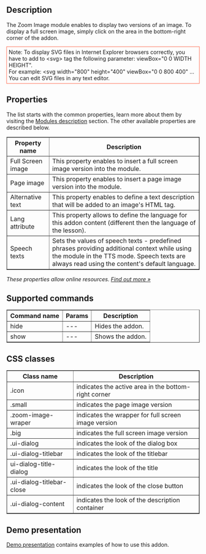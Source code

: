 ## Description
The Zoom Image module enables to display two versions of an image. To display a full screen image, simply click on the area in the bottom-right corner of the addon.

<div style="border:1px solid Tomato; padding:5px; margin-bottom:21px;">
Note: To display SVG files in Internet Explorer browsers correctly, you have to add to &ltsvg&gt tag the following parameter: viewBox="0 0 WIDTH HEIGHT". 
<br>For example: &ltsvg width="800" height="400" viewBox="0 0 800 400" ...
<br>You can edit SVG files in any text editor.
</div>

## Properties

The list starts with the common properties, learn more about them by visiting the [Modules description](https://www.mauthor.com/doc/en/page/Modules-description) section. The other available properties are described below.

<table border='1'>
<tbody>
    <tr>
        <th>Property name</th>
        <th>Description</th> 
    </tr>
    <tr>
        <td>Full Screen image</td>
        <td>This property enables to insert a full screen image version into the module.</td> 
    </tr>
    <tr>
        <td>Page image</td>
        <td>This property enables to insert a page image version into the module.</td> 
    </tr>
    <tr>
        <td>Alternative text</td>
        <td>This property enables to define a text description that will be added to an image's HTML tag.</td>
    </tr>
    <tr>
        <td>Lang attribute</td>
        <td>This property allows to define the language for this addon content (different then the language of the lesson).</td> 
    </tr>
    <tr>
        <td>Speech texts</td>
        <td>Sets the values of speech texts - predefined phrases providing additional context while using the module in the TTS mode. Speech texts are always read using the content's default language.</td>
    </tr>
</tbody>
</table>

<p><em>These properties allow online resources. <a href="/doc/page/Online-resources">Find out more »</a></em></p>

## Supported commands

<table border='1'>
<tbody>
    <tr>
        <th>Command name</th>
        <th>Params</th> 
        <th>Description</th> 
    </tr>
    <tr>
        <td>hide</td>
        <td>---</td>
        <td>Hides the addon.</td>
    </tr>
    <tr>
        <td>show</td>
        <td>---</td>
        <td>Shows the addon.</td>
    </tr>
</tbody>
</table>

## CSS classes

<table border='1'>
<tbody>
    <tr>
        <th>Class name</th>
        <th>Description</th> 
    </tr>
    <tr>
        <td>.icon</td>
        <td>indicates the active area in the bottom-right corner</td> 
    </tr>
    <tr>
        <td>.small</td>
        <td>indicates the page image version</td> 
    </tr>
    <tr>
        <td>.zoom-image-wraper</td>
        <td>indicates the wrapper for full screen image version</td> 
    </tr>
    <tr>
        <td>.big</td>
        <td>indicates the full screen image version</td> 
    </tr>
    <tr>
        <td>.ui-dialog</td>
        <td>indicates the look of the dialog box</td> 
    </tr>
    <tr>
        <td>.ui-dialog-titlebar</td>
        <td>indicates the look of the titlebar</td> 
    </tr>
    <tr>
        <td>ui-dialog-title-dialog</td>
        <td>indicates the look of the title</td> 
    </tr>
    <tr>
        <td>.ui-dialog-titlebar-close</td>
        <td>indicates the look of the close button</td> 
    </tr>
    <tr>
        <td>.ui-dialog-content</td>
        <td>indicates the look of the description container</td> 
    </tr>
</tbody>
</table>

## Demo presentation
[Demo presentation](/embed/6178001817436160 "Demo presentation") contains examples of how to use this addon.   